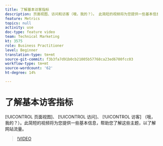 ```yaml
---
title: 了解基本访客指标
description: 页面视图、访问和访客（哦，我的？）。 此简短的视频将为您提供一些基本信息，帮助您了解这些主题，以了解网站流量。
feature: Metrics
topics: null
activity: use
doc-type: feature video
team: Technical Marketing
kt: 3575
role: Business Practitioner
level: Beginner
translation-type: tm+mt
source-git-commit: f3b3fa7d91b0cb21005b57768ca23ed6700fcc03
workflow-type: tm+mt
source-wordcount: '62'
ht-degree: 14%

---
```



# 了解基本访客指标

[!UICONTROL 页面视图]、 [!UICONTROL 访问]、 [!UICONTROL 访客] （哦，我的？）。此简短的视频将为您提供一些基本信息，帮助您了解这些主题，以了解网站流量。

>[!VIDEO](https://video.tv.adobe.com/v/28774/?quality=12)
